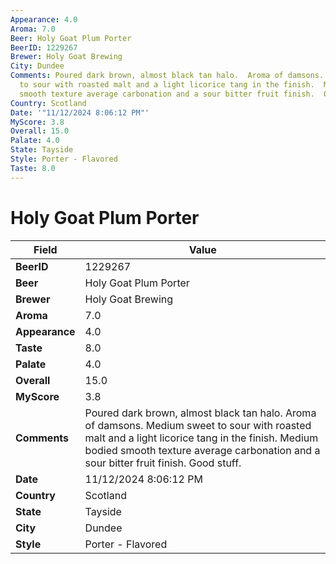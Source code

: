```yaml
---
Appearance: 4.0
Aroma: 7.0
Beer: Holy Goat Plum Porter
BeerID: 1229267
Brewer: Holy Goat Brewing
City: Dundee
Comments: Poured dark brown, almost black tan halo.  Aroma of damsons. Medium sweet
  to sour with roasted malt and a light licorice tang in the finish.  Medium bodied
  smooth texture average carbonation and a sour bitter fruit finish.  Good stuff.
Country: Scotland
Date: '"11/12/2024 8:06:12 PM"'
MyScore: 3.8
Overall: 15.0
Palate: 4.0
State: Tayside
Style: Porter - Flavored
Taste: 8.0
---
```


# Holy Goat Plum Porter

| Field         | Value |
|---------------|-------|
| **BeerID** | 1229267 |
| **Beer** | Holy Goat Plum Porter |
| **Brewer** | Holy Goat Brewing |
| **Aroma** | 7.0 |
| **Appearance** | 4.0 |
| **Taste** | 8.0 |
| **Palate** | 4.0 |
| **Overall** | 15.0 |
| **MyScore** | 3.8 |
| **Comments** | Poured dark brown, almost black tan halo.  Aroma of damsons. Medium sweet to sour with roasted malt and a light licorice tang in the finish.  Medium bodied smooth texture average carbonation and a sour bitter fruit finish.  Good stuff. |
| **Date** | 11/12/2024 8:06:12 PM |
| **Country** | Scotland |
| **State** | Tayside |
| **City** | Dundee |
| **Style** | Porter - Flavored |
